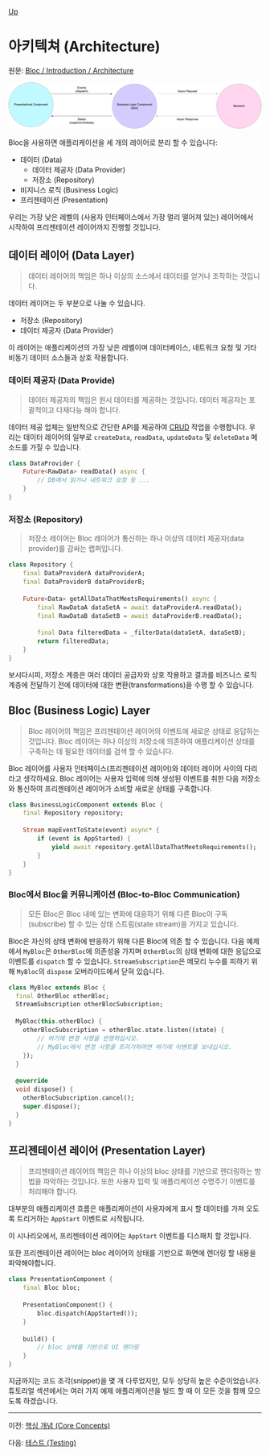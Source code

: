 [Up](./index.md)

# 아키텍쳐 (Architecture)

원문: [Bloc / Introduction / Architecture](https://felangel.github.io/bloc/#/architecture)

![Bloc Architecture](introduction_architecture.assets/bloc_architecture.png)

Bloc을 사용하면 애플리케이션을 세 개의 레이어로 분리 할 수 있습니다:

- 데이터 (Data)
  - 데이터 제공자 (Data Provider)
  - 저장소 (Repository)
- 비지니스 로직 (Business Logic)
- 프리젠테이션 (Presentation)

우리는 가장 낮은 레벨의 (사용자 인터페이스에서 가장 멀리 떨어져 있는) 레이어에서 시작하여 프리젠테이션 레이어까지 진행할 것입니다.

<p id="data-layer"/>

## 데이터 레이어 (Data Layer)

> 데이터 레이어의 책임은 하나 이상의 소스에서 데이터를 얻거나 조작하는 것입니다.

데이터 레이어는 두 부분으로 나눌 수 있습니다.

- 저장소 (Repository)
- 데이터 제공자 (Data Provider)

이 레이어는 애플리케이션의 가장 낮은 레벨이며 데이터베이스, 네트워크 요청 및 기타 비동기 데이터 소스들과 상호 작용합니다.

<p id="data-provider"/>

### 데이터 제공자 (Data Provide)

> 데이터 제공자의 책임은 원시 데이터를 제공하는 것입니다. 데이터 제공자는 포괄적이고 다재다능 해야 합니다.

데이터 제공 업체는 일반적으로 간단한 API를 제공하여 [CRUD](https://en.wikipedia.org/wiki/Create,_read,_update_and_delete) 작업을 수행합니다. 우리는 데이터 레이어의 일부로 `createData`, `readData`, `updateData` 및 `deleteData` 메소드를 가질 수 있습니다.

```dart
class DataProvider {
    Future<RawData> readData() async {
        // DB에서 읽거나 네트워크 요청 등 ...
    }
}
```

<p id="repository"/>

### 저장소 (Repository)

> 저장소 레이어는 Bloc 레이어가 통신하는 하나 이상의 데이터 제공자(data provider)를 감싸는 랩퍼입니다.

```dart
class Repository {
    final DataProviderA dataProviderA;
    final DataProviderB dataProviderB;

    Future<Data> getAllDataThatMeetsRequirements() async {
        final RawDataA dataSetA = await dataProviderA.readData();
        final RawDataB dataSetB = await dataProviderB.readData();

        final Data filteredData = _filterData(dataSetA, dataSetB);
        return filteredData;
    }
}
```

보시다시피, 저장소 계층은 여러 데이터 공급자와 상호 작용하고 결과를 비즈니스 로직 계층에 전달하기 전에 데이터에 대한 변환(transformations)을 수행 할 수 있습니다.

<p id="bloc-layer"/>

## Bloc (Business Logic) Layer

> Bloc 레이어의 책임은 프리젠테이션 레이어의 이벤트에 새로운 상태로 응답하는 것입니다. Bloc 레이어는 하나 이상의 저장소에 의존하여 애플리케이션 상태를 구축하는 데 필요한 데이터를 검색 할 수 있습니다.

Bloc 레이어를 사용자 인터페이스(프리젠테이션 레이어)와 데이터 레이어 사이의 다리라고 생각하세요. Bloc 레이어는 사용자 입력에 의해 생성된 이벤트를 취한 다음 저장소와 통신하여 프리젠테이션 레이어가 소비할 새로운 상태를 구축합니다.

```dart
class BusinessLogicComponent extends Bloc {
    final Repository repository;

    Stream mapEventToState(event) async* {
        if (event is AppStarted) {
            yield await repository.getAllDataThatMeetsRequirements();
        }
    }
}
```

### Bloc에서 Bloc을 커뮤니케이션 (Bloc-to-Bloc Communication)

> 모든 Bloc은 Bloc 내에 있는 변화에 대응하기 위해 다른 Bloc이 구독(subscribe) 할 수 있는 상태 스트림(state stream)을 가지고 있습니다.

Bloc은 자신의 상태 변화에 반응하기 위해 다른 Bloc에 의존 할 수 있습니다. 다음 예제에서 `MyBloc`은 `OtherBloc`에 의존성을 가지며 `OtherBloc`의 상태 변화에 대한 응답으로 이벤트를 `dispatch` 할 수 있습니다. `StreamSubscription`은 메모리 누수를 피하기 위해 `MyBloc`의 `dispose` 오버라이드에서 닫혀 있습니다.

```dart
class MyBloc extends Bloc {
  final OtherBloc otherBloc;
  StreamSubscription otherBlocSubscription;

  MyBloc(this.otherBloc) {
    otherBlocSubscription = otherBloc.state.listen((state) {
        // 여기에 변경 사항을 반영하십시오.
        // MyBloc에서 변경 사항을 트리거하려면 여기에 이벤트를 보내십시오.
    });
  }

  @override
  void dispose() {
    otherBlocSubscription.cancel();
    super.dispose();
  }
}
```

<p id="presentation-layer"/>

## 프리젠테이션 레이어 (Presentation Layer)

> 프리젠테이션 레이어의 책임은 하나 이상의 bloc 상태를 기반으로 렌더링하는 방법을 파악하는 것입니다. 또한 사용자 입력 및 애플리케이션 수명주기 이벤트를 처리해야 합니다.

대부분의 애플리케이션 흐름은 애플리케이션이 사용자에게 표시 할 데이터를 가져 오도록 트리거하는 `AppStart` 이벤트로 시작됩니다.

이 시나리오에서, 프리젠테이션 레이어는 `AppStart` 이벤트를 디스패치 할 것입니다.

또한 프리젠테이션 레이어는 bloc 레이어의 상태를 기반으로 화면에 렌더링 할 내용을 파악해야합니다.

```dart
class PresentationComponent {
    final Bloc bloc;

    PresentationComponent() {
        bloc.dispatch(AppStarted());
    }

    build() {
        // bloc 상태를 기반으로 UI 렌더링
    }
}
```

지금까지는 코드 조각(snippet)을 몇 개 다루었지만, 모두 상당히 높은 수준이었습니다. 튜토리얼 섹션에서는 여러 가지 예제 애플리케이션을 빌드 할 때 이 모든 것을 함께 모으도록 하겠습니다.

---

이전: [핵심 개념 (Core Concepts)](introduction_core_concepts.md)

다음: [테스트 (Testing)](introduction_testing.md)

